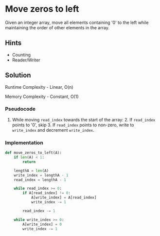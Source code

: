 # Move zeros to left

Given an integer array, move all elements containing '0' to the left while maintaining the order of other elements in the array.

## Hints
- Counting
- Reader/Writer

## Solution
Runtime Complexity - Linear, O(n)


Memory Complexity - Constant, O(1)

### Pseudocode
1. While moving `read_index` towards the start of the array:
    2. If `read_index` points to '0', skip
    3. If `read_index` points to non-zero, write to `write_index` and decrement `write_index`.

### Implementation

``` python
def move_zeros_to_left(A):
    if len(A) < 1:
        return

    lengthA = len(A)
    write_index = lengthA - 1
    read_index = lengthA - 1

    while read_index >= 0:
        if A[read_index] != 0:
            A[write_index] = A[read_index]
            write_index -= 1

        read_index -= 1

    while write_index >= 0:
        A[write_index] = 0
        write_index -= 1
```
